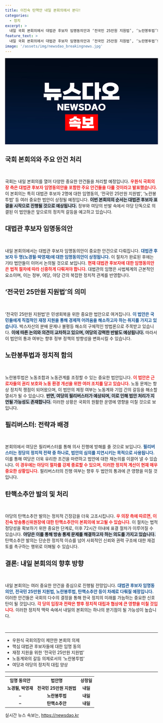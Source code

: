 ```yaml
---
title: 이진숙 탄핵안 내일 본회의에서 본다!
categories:
  - 정치
excerpt: >
  내일 국회 본회의에서 대법관 후보자 임명동의안과 ‘전국민 25만원 지원법’, ‘노란봉투법’의 처리가 예정되어 있습니다. 야당의 탄핵소추안 발의와 여당의 필리버스터 가능성에 따라 치열한 정치적 대립이 예상됩니다.
feature_text: >
  내일 국회 본회의에서 대법관 후보자 임명동의안과 ‘전국민 25만원 지원법’, ‘노란봉투법’의 처리가 예정되어 있습니다. 야당의 탄핵소추안 발의와 여당의 필리버스터 가능성에 따라 치열한 정치적 대립이 예상됩니다.
image: '/assets/img/newsdao_breakingnews.jpg'
---
```


<p><img src="/assets/img/newsdao_breakingnews.jpg" alt="cryptoinkorea 속보" /></p>

<h2 data-ke-size="size26">국회 본회의와 주요 안건 처리</h2>

<p data-ke-size="size16">&nbsp;</p> 

<p>국회는 내일 본회의를 열어 다양한 중요한 안건들을 처리할 예정입니다. <b><span style="color: #ee2323;">우원식 국회의장 측은 대법관 후보자 임명동의안을 포함한 주요 안건들을 다룰 것이라고 발표했습니다.</span></b> 이 본회의는 특히 대법관 후보자 2명에 대한 임명동의, ‘전국민 25만원 지원법’, ‘노란봉투법’ 등 여러 중요한 법안이 상정될 예정입니다. <b><span style="background-color: #21538527;">이번 본회의의 순서는 대법관 후보자 표결을 시작으로 진행될 것으로 예상됩니다.</span></b> 정부와 여당의 반발 속에서 야당 단독으로 의결된 이 법안들은 앞으로의 정치적 갈등을 예고하고 있습니다.</p>

<h2 data-ke-size="size26">대법관 후보자 임명동의안</h2>

<p data-ke-size="size16">&nbsp;</p> 

<p>내일 본회의에서는 대법관 후보자 임명동의안이 중요한 안건으로 다뤄집니다. <b><span style="color: #1a5490;">대법관 후보자 두 명(노경필·박영재)에 대한 임명동의안이 상정됩니다.</span></b> 이 절차가 완료된 후에는 기타 법안들이 이어서 논의될 것으로 보입니다. <b><span style="color: #ee2323;">현재 대법관 후보자에 대한 임명동의안은 법적 절차에 따라 신중하게 다뤄져야 합니다.</span></b> 대법관의 임명은 사법체계의 근본적인 요소이며, 이는 정부, 여당, 야당 간의 복잡한 정치적 관계를 반영합니다.</p>

<h2 data-ke-size="size26">‘전국민 25만원 지원법’의 의미</h2>

<p data-ke-size="size16">&nbsp;</p> 

<p>‘전국민 25만원 지원법’은 민생회복을 위한 중요한 법안으로 여겨집니다. <b><span style="color: #1a5490;">이 법안은 국민들에게 직접적인 재정 지원을 통해 경제적 어려움을 해소하고자 하는 취지를 가지고 있습니다.</span></b> 박스자산의 분배 문제나 불평등 해소의 구체적인 방법론으로 주목받고 있습니다. <b><span style="background-color: #21538527;">이에 따른 논의와 의견이 교차하고 있으며, 여당의 강력한 반발도 예상됩니다.</span></b> 따라서 이 법안의 통과 여부는 향후 정부 정책의 방향성을 변화시킬 수 있습니다.</p>

<h2 data-ke-size="size26">노란봉투법과 정치적 함의</h2>

<p data-ke-size="size16">&nbsp;</p> 

<p>노란봉투법은 노동조합과 노동관계를 조정할 수 있는 중요한 법안입니다. <b><span style="color: #ee2323;">이 법안은 근로자들의 권리 보호와 노동 환경 개선을 위한 여러 조치를 담고 있습니다.</span></b> 노동 문제는 항상 정치적 쟁점이 되어왔으며, 이 법안의 제정 여부는 노동계와 기업 간의 갈등을 해소할 열쇠가 될 수 있습니다. <b><span style="background-color: #21538527;">반면, 여당의 필리버스터가 예상되며, 이로 인해 법안 처리가 지연될 가능성도 존재합니다.</span></b> 이러한 상황은 국회의 원활한 운영에 영향을 미칠 것으로 보입니다.</p>

<h2 data-ke-size="size26">필리버스터: 전략과 배경</h2>

<p data-ke-size="size16">&nbsp;</p> 

<p>본회의에서 여당은 필리버스터를 통해 의사 진행에 방해를 줄 것으로 보입니다. <b><span style="color: #1a5490;">필리버스터는 정당의 정치적 전략 중 하나로, 법안의 심의를 지연시키는 목적으로 사용됩니다.</span></b> 이를 통해 여당은 더욱 유리한 조건을 마련하고 법안에 대한 재논의를 이끌어 낼 수 있습니다. <b><span style="color: #ee2323;">이 경우에는 야당이 절차를 강제 종료할 수 있으며, 이러한 정치적 계산이 현재 매우 중요한 상황입니다.</span></b> 필리버스터의 진행 여부는 향후 두 법안의 통과에 큰 영향을 미칠 것입니다.</p>

<h2 data-ke-size="size26">탄핵소추안 발의 및 처리</h2>

<p data-ke-size="size16">&nbsp;</p> 

<p>야당의 탄핵소추안 발의는 정치적 긴장감을 더욱 고조시킵니다. <b><span style="color: #ee2323;">우 의장 측에 따르면, 이진숙 방송통신위원장에 대한 탄핵소추안이 본회의에 보고될 수 있습니다.</span></b> 이 절차는 법적 정당성을 확보하기 위한 중요한 단계로, 이후 72시간 이내에 표결 절차가 이루어질 수 있습니다. <b><span style="background-color: #21538527;">야당은 이를 통해 방송 통제 문제를 해결하고자 하는 의도를 가지고 있습니다.</span></b> 탄핵소추안 발의는 단순한 정치적 이슈를 넘어 사회적인 신뢰와 권력 구조에 대한 재검토를 촉구하는 행위로 이해될 수 있습니다.</p>

<h2 data-ke-size="size26">결론: 내일 본회의의 향후 방향</h2>

<p data-ke-size="size16">&nbsp;</p> 

<p>내일 본회의는 여러 중요한 안건을 중심으로 진행될 전망입니다. <b><span style="color: #1a5490;">대법관 후보자 임명동의안, 전국민 25만원 지원법, 노란봉투법, 탄핵소추안 등이 차례로 다뤄질 예정입니다.</span></b> 이러한 안건들은 국회의 다수의 결정을 통해 한국 정치의 미래를 가늠하는 중요한 신호탄이 될 것입니다. <b><span style="color: #ee2323;">각 당의 입장과 전략은 향후 정치적 대립과 협상에 큰 영향을 미칠 것입니다.</span></b> 이러한 정치적 맥락 속에서 내일의 본회의는 하나의 분기점이 될 가능성이 높습니다. </p>

<p data-ke-size="size16">&nbsp;</p> 

<hr> 

<ul>
    <li>우원식 국회의장이 제안한 본회의 의제</li>
    <li>핵심 대법관 후보자들에 대한 임명 동의</li>
    <li>재정 지원을 위한 ‘전국민 25만원 지원법’</li>
    <li>노동계와의 갈등 의제로서의 ‘노란봉투법’</li>
    <li>여당과 야당의 정치적 대립 양상</li>
</ul> 

<hr> 

<table style="width: 100%; border-collapse: collapse;">
    <tbody>
        <tr>
            <td style="text-align: center; height: 17px;"><b>임명 동의안</b></td>
            <td style="text-align: center; height: 17px;"><b>법안명</b></td>
            <td style="text-align: center; height: 17px;"><b>상정일</b></td>
        </tr>
        <tr>
            <td style="text-align: center; height: 17px;"><b>노경필, 박영재</b></td>
            <td style="text-align: center; height: 17px;"><b>전국민 25만원 지원법</b></td>
            <td style="text-align: center; height: 17px;"><b>내일</b></td>
        </tr>
        <tr>
            <td style="text-align: center; height: 17px;"><b>–</b></td>
            <td style="text-align: center; height: 17px;"><b>노란봉투법</b></td>
            <td style="text-align: center; height: 17px;"><b>내일</b></td>
        </tr>
        <tr>
            <td style="text-align: center; height: 17px;"><b>–</b></td>
            <td style="text-align: center; height: 17px;"><b>탄핵소추안</b></td>
            <td style="text-align: center; height: 17px;"><b>내일</b></td>
        </tr>
    </tbody>
</table>
실시간 뉴스 속보는, <a href="https://newsdao.kr" rel="dofollow">https://newsdao.kr</a>



